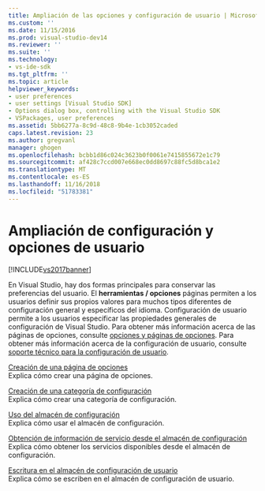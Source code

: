 ```yaml
---
title: Ampliación de las opciones y configuración de usuario | Microsoft Docs
ms.custom: ''
ms.date: 11/15/2016
ms.prod: visual-studio-dev14
ms.reviewer: ''
ms.suite: ''
ms.technology:
- vs-ide-sdk
ms.tgt_pltfrm: ''
ms.topic: article
helpviewer_keywords:
- user preferences
- user settings [Visual Studio SDK]
- Options dialog box, controlling with the Visual Studio SDK
- VSPackages, user preferences
ms.assetid: 5bb6277a-8c9d-48c8-9b4e-1cb3052caded
caps.latest.revision: 23
ms.author: gregvanl
manager: ghogen
ms.openlocfilehash: bcbb1d86c024c3623b0f0061e7415855672e1c79
ms.sourcegitcommit: af428c7ccd007e668ec0dd8697c88fc5d8bca1e2
ms.translationtype: MT
ms.contentlocale: es-ES
ms.lasthandoff: 11/16/2018
ms.locfileid: "51783381"
---
```

# <a name="extending-user-settings-and-options"></a>Ampliación de configuración y opciones de usuario
[!INCLUDE[vs2017banner](../includes/vs2017banner.md)]

En Visual Studio, hay dos formas principales para conservar las preferencias del usuario. El **herramientas / opciones** páginas permiten a los usuarios definir sus propios valores para muchos tipos diferentes de configuración general y específicos del idioma. Configuración de usuario permite a los usuarios especificar las propiedades generales de configuración de Visual Studio. Para obtener más información acerca de las páginas de opciones, consulte [opciones y páginas de opciones](../extensibility/internals/options-and-options-pages.md). Para obtener más información acerca de la configuración de usuario, consulte [soporte técnico para la configuración de usuario](../extensibility/internals/support-for-user-settings.md).  
  
 [Creación de una página de opciones](../extensibility/creating-an-options-page.md)  
 Explica cómo crear una página de opciones.  
  
 [Creación de una categoría de configuración](../extensibility/creating-a-settings-category.md)  
 Explica cómo crear una categoría de configuración.  
  
 [Uso del almacén de configuración](../extensibility/using-the-settings-store.md)  
 Explica cómo usar el almacén de configuración.  
  
 [Obtención de información de servicio desde el almacén de configuración](../extensibility/getting-service-information-from-the-settings-store.md)  
 Explica cómo obtener los servicios disponibles desde el almacén de configuración.  
  
 [Escritura en el almacén de configuración de usuario](../extensibility/writing-to-the-user-settings-store.md)  
 Explica cómo se escriben en el almacén de configuración de usuario.

